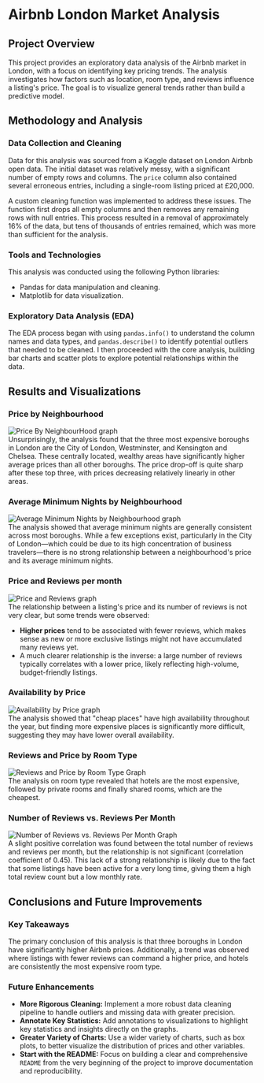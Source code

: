 # Airbnb London Market Analysis

## Project Overview

This project provides an exploratory data analysis of the Airbnb market in London, with a focus on identifying key pricing trends. The analysis investigates how factors such as location, room type, and reviews influence a listing's price. The goal is to visualize general trends rather than build a predictive model.

##  Methodology and Analysis

### Data Collection and Cleaning

Data for this analysis was sourced from a Kaggle dataset on London Airbnb open data. The initial dataset was relatively messy, with a significant number of empty rows and columns. The `price` column also contained several erroneous entries, including a single-room listing priced at £20,000.

A custom cleaning function was implemented to address these issues. The function first drops all empty columns and then removes any remaining rows with null entries. This process resulted in a removal of approximately 16% of the data, but tens of thousands of entries remained, which was more than sufficient for the analysis.

###  Tools and Technologies

This analysis was conducted using the following Python libraries:

  * Pandas for data manipulation and cleaning.
  * Matplotlib for data visualization.

###  Exploratory Data Analysis (EDA)

The EDA process began with using `pandas.info()` to understand the column names and data types, and `pandas.describe()` to identify potential outliers that needed to be cleaned. I then proceeded with the core analysis, building bar charts and scatter plots to explore potential relationships within the data.

##  Results and Visualizations

### Price by Neighbourhood

![Price By NeighbourHood graph](images/Average%20Price%20By%20Neighbourhood.png)
<br>
Unsurprisingly, the analysis found that the three most expensive boroughs in London are the City of London, Westminster, and Kensington and Chelsea. These centrally located, wealthy areas have significantly higher average prices than all other boroughs. The price drop-off is quite sharp after these top three, with prices decreasing relatively linearly in other areas.



### Average Minimum Nights by Neighbourhood
![Average Minimum Nights by Neighbourhood graph](images/Average%20Minimum%20NIghts%20By%20Neighbourhood.png)
<br>
The analysis showed that average minimum nights are generally consistent across most boroughs. While a few exceptions exist, particularly in the City of London—which could be due to its high concentration of business travelers—there is no strong relationship between a neighbourhood's price and its average minimum nights.


### Price and Reviews per month
![Price and Reviews graph](images/Revies%20Per%20Month%20Relation%20To%20Price.png)
<br>
The relationship between a listing's price and its number of reviews is not very clear, but some trends were observed:

  * **Higher prices** tend to be associated with fewer reviews, which makes sense as new or more exclusive listings might not have accumulated many reviews yet.
  * A much clearer relationship is the inverse: a large number of reviews typically correlates with a lower price, likely reflecting high-volume, budget-friendly listings.



### Availability by Price
![Availability by Price graph](images/Availability%20by%20Price.png)
<br>
The analysis showed that "cheap places" have high availability throughout the year, but finding more expensive places is significantly more difficult, suggesting they may have lower overall availability.



### Reviews and Price by Room Type
![Reviews and Price by Room Type Graph](images/Number%20of%20Reviews%20Relation%20To%20Price.png)
<br>
The analysis on room type revealed that hotels are the most expensive, followed by private rooms and finally shared rooms, which are the cheapest.


### Number of Reviews vs. Reviews Per Month
![Number of Reviews vs. Reviews Per Month Graph](images/Number%20Of%20Reviews%20Relation%20to%20Reviews%20Per%20Month.png)
<br>
A slight positive correlation was found between the total number of reviews and reviews per month, but the relationship is not significant (correlation coefficient of 0.45). This lack of a strong relationship is likely due to the fact that some listings have been active for a very long time, giving them a high total review count but a low monthly rate.

##  Conclusions and Future Improvements

### Key Takeaways

The primary conclusion of this analysis is that three boroughs in London have significantly higher Airbnb prices. Additionally, a trend was observed where listings with fewer reviews can command a higher price, and hotels are consistently the most expensive room type.

### Future Enhancements

  * **More Rigorous Cleaning:** Implement a more robust data cleaning pipeline to handle outliers and missing data with greater precision.
  * **Annotate Key Statistics:** Add annotations to visualizations to highlight key statistics and insights directly on the graphs.
  * **Greater Variety of Charts:** Use a wider variety of charts, such as box plots, to better visualize the distribution of prices and other variables.
  * **Start with the README:** Focus on building a clear and comprehensive `README` from the very beginning of the project to improve documentation and reproducibility.